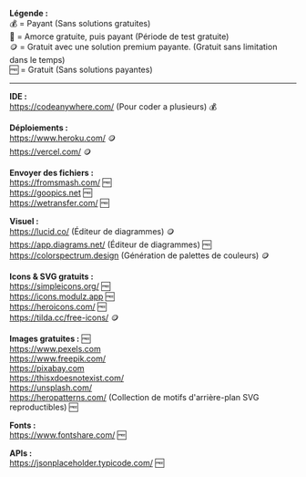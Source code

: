 **Légende :**   
💰 = Payant (Sans solutions gratuites)   
💸 = Amorce gratuite, puis payant (Période de test gratuite)   
🪙 = Gratuit avec une solution premium payante. (Gratuit sans limitation dans le temps)   
🆓 = Gratuit (Sans solutions payantes)   
   
___
   
**IDE :**    
https://codeanywhere.com/ (Pour coder a plusieurs) 💰   
   
**Déploiements :**   
https://www.heroku.com/ 🪙    
https://vercel.com/ 🪙    
      
**Envoyer des fichiers :**   
https://fromsmash.com/ 🆓   
https://goopics.net 🆓   
https://wetransfer.com/ 🆓   
   
   
**Visuel :**   
https://lucid.co/ (Éditeur de diagrammes) 🪙   
https://app.diagrams.net/ (Éditeur de diagrammes) 🆓   
https://colorspectrum.design (Génération de palettes de couleurs) 🪙   
   
      
**Icons & SVG gratuits :**   
https://simpleicons.org/ 🆓   
https://icons.modulz.app 🆓   
https://heroicons.com/ 🆓   
https://tilda.cc/free-icons/ 🪙   
   
   
**Images gratuites :** 🆓   
https://www.pexels.com   
https://www.freepik.com/   
https://pixabay.com   
https://thisxdoesnotexist.com/   
https://unsplash.com/   
https://heropatterns.com/ (Collection de motifs d'arrière-plan SVG reproductibles) 🆓   
   
      
**Fonts :**   
https://www.fontshare.com/ 🆓   
   
      
**APIs :**   
https://jsonplaceholder.typicode.com/ 🆓   
   
